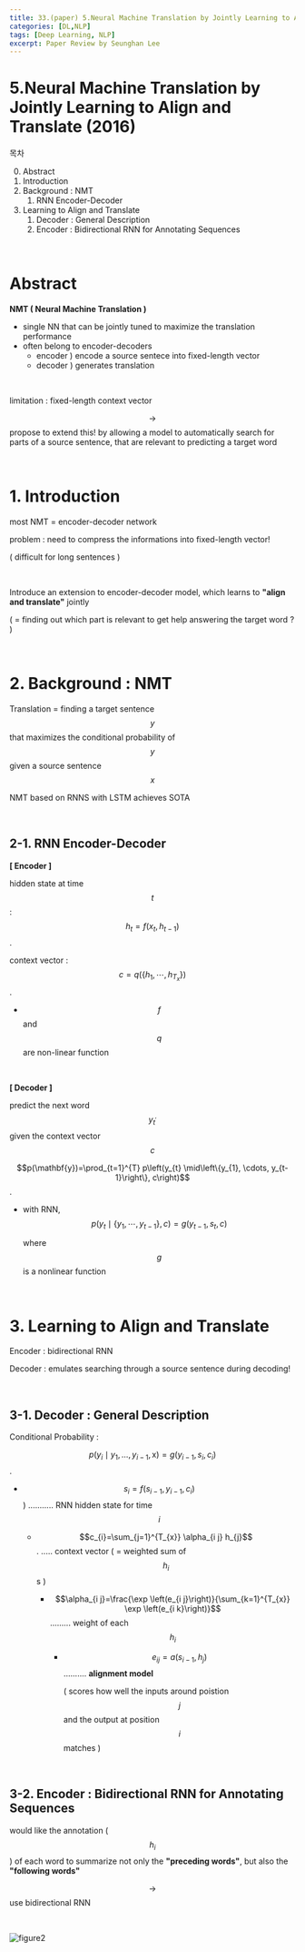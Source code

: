 ```yaml
---
title: 33.(paper) 5.Neural Machine Translation by Jointly Learning to Align and Translate
categories: [DL,NLP]
tags: [Deep Learning, NLP]
excerpt: Paper Review by Seunghan Lee
---
```


# 5.Neural Machine Translation by Jointly Learning to Align and Translate (2016)

<script src="https://cdn.mathjax.org/mathjax/latest/MathJax.js?config=TeX-AMS-MML_HTMLorMML" type="text/javascript"></script>

목차

0. Abstract
1. Introduction
2. Background : NMT
   1. RNN Encoder-Decoder
3. Learning to Align and Translate
   1. Decoder : General Description
   2. Encoder : Bidirectional RNN  for Annotating Sequences

<br>

# Abstract

**NMT ( Neural Machine Translation )**

- single NN that can be jointly tuned to maximize the translation performance
- often belong to encoder-decoders
  - encoder ) encode a source sentece into fixed-length vector
  - decoder ) generates translation

<br>

limitation : fixed-length context vector

$$\rightarrow$$ propose to extend this! by allowing a model to automatically search for parts of a source sentence, that are relevant to predicting a target word

<br>

# 1. Introduction

most NMT = encoder-decoder network

problem : need to compress the informations into  fixed-length vector!

( difficult for long sentences )

<br>

Introduce an extension to encoder-decoder model, which learns to **"align and translate"** jointly

( = finding out which part is relevant to get help answering the target word ? )

<br>

# 2. Background : NMT

Translation = finding a target sentence $$y$$ that maximizes the conditional probability of $$y$$ given a source sentence $$x$$

NMT based on RNNS with LSTM achieves SOTA 

<br>

## 2-1. RNN Encoder-Decoder

**[ Encoder ]**

hidden state at time $$t$$ : $$h_{t}=f\left(x_{t}, h_{t-1}\right)$$.

context vector : $$c=q\left(\left\{h_{1}, \cdots, h_{T_{x}}\right\}\right)$$.

- $$f$$ and $$q$$ are non-linear function

<br>

**[ Decoder ]**

predict the next word $$y_{t^{\prime}}$$ given the context vector $$c$$ 

$$p(\mathbf{y})=\prod_{t=1}^{T} p\left(y_{t} \mid\left\{y_{1}, \cdots, y_{t-1}\right\}, c\right)$$.

- with RNN, $$p\left(y_{t} \mid\left\{y_{1}, \cdots, y_{t-1}\right\}, c\right)=g\left(y_{t-1}, s_{t}, c\right)$$

  where $$g$$ is a nonlinear function

<br>

# 3. Learning to Align and Translate

Encoder : bidirectional RNN

Decoder : emulates searching through a source sentence during decoding!

<br>

## 3-1. Decoder : General Description

Conditional Probability :

$$p\left(y_{i} \mid y_{1}, \ldots, y_{i-1}, \mathrm{x}\right)=g\left(y_{i-1}, s_{i}, c_{i}\right)$$.

- $$s_{i}=f\left(s_{i-1}, y_{i-1}, c_{i}\right)$$ ) ...........  RNN hidden state for time $$i$$

  - $$c_{i}=\sum_{j=1}^{T_{x}} \alpha_{i j} h_{j}$$. ..... context vector ( = weighted sum of $$h_i$$s )

    - $$\alpha_{i j}=\frac{\exp \left(e_{i j}\right)}{\sum_{k=1}^{T_{x}} \exp \left(e_{i k}\right)}$$ ......... weight of each $$h_i$$ 

      - $$e_{i j}=a\left(s_{i-1}, h_{j}\right)$$ .......... **alignment model**

        ( scores how well the inputs around poistion $$j$$ and the output at position $$i$$ matches ) 

<br>

## 3-2. Encoder : Bidirectional RNN for Annotating Sequences

would like the annotation ($$h_i$$) of each word to summarize not only the **"preceding words"**, but also the **"following words"**

$$\rightarrow$$ use bidirectional RNN

<br>

![figure2](/assets/img/nlp/nlp10.png)

